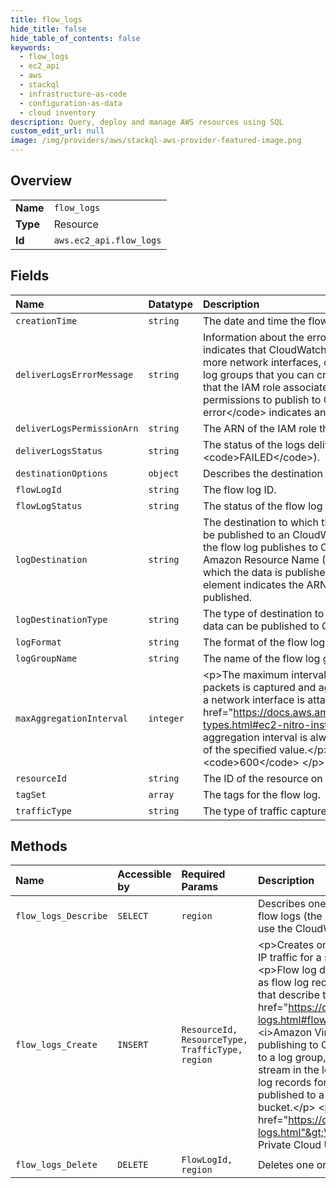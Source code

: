 ```yaml
---
title: flow_logs
hide_title: false
hide_table_of_contents: false
keywords:
  - flow_logs
  - ec2_api
  - aws    
  - stackql
  - infrastructure-as-code
  - configuration-as-data
  - cloud inventory
description: Query, deploy and manage AWS resources using SQL
custom_edit_url: null
image: /img/providers/aws/stackql-aws-provider-featured-image.png
---
```

  
    

## Overview
<table><tbody>
<tr><td><b>Name</b></td><td><code>flow_logs</code></td></tr>
<tr><td><b>Type</b></td><td>Resource</td></tr>
<tr><td><b>Id</b></td><td><code>aws.ec2_api.flow_logs</code></td></tr>
</tbody></table>

## Fields
| Name | Datatype | Description |
|:-----|:---------|:------------|
| `creationTime` | `string` | The date and time the flow log was created. |
| `deliverLogsErrorMessage` | `string` | Information about the error that occurred. &lt;code&gt;Rate limited&lt;/code&gt; indicates that CloudWatch Logs throttling has been applied for one or more network interfaces, or that you've reached the limit on the number of log groups that you can create. &lt;code&gt;Access error&lt;/code&gt; indicates that the IAM role associated with the flow log does not have sufficient permissions to publish to CloudWatch Logs. &lt;code&gt;Unknown error&lt;/code&gt; indicates an internal error. |
| `deliverLogsPermissionArn` | `string` | The ARN of the IAM role that posts logs to CloudWatch Logs. |
| `deliverLogsStatus` | `string` | The status of the logs delivery (&lt;code&gt;SUCCESS&lt;/code&gt; \| &lt;code&gt;FAILED&lt;/code&gt;). |
| `destinationOptions` | `object` | Describes the destination options for a flow log. |
| `flowLogId` | `string` | The flow log ID. |
| `flowLogStatus` | `string` | The status of the flow log (&lt;code&gt;ACTIVE&lt;/code&gt;). |
| `logDestination` | `string` | The destination to which the flow log data is published. Flow log data can be published to an CloudWatch Logs log group or an Amazon S3 bucket. If the flow log publishes to CloudWatch Logs, this element indicates the Amazon Resource Name (ARN) of the CloudWatch Logs log group to which the data is published. If the flow log publishes to Amazon S3, this element indicates the ARN of the Amazon S3 bucket to which the data is published. |
| `logDestinationType` | `string` | The type of destination to which the flow log data is published. Flow log data can be published to CloudWatch Logs or Amazon S3. |
| `logFormat` | `string` | The format of the flow log record. |
| `logGroupName` | `string` | The name of the flow log group. |
| `maxAggregationInterval` | `integer` | &lt;p&gt;The maximum interval of time, in seconds, during which a flow of packets is captured and aggregated into a flow log record.&lt;/p&gt; &lt;p&gt;When a network interface is attached to a &lt;a href="https://docs.aws.amazon.com/AWSEC2/latest/UserGuide/instance-types.html#ec2-nitro-instances"&gt;Nitro-based instance&lt;/a&gt;, the aggregation interval is always 60 seconds (1 minute) or less, regardless of the specified value.&lt;/p&gt; &lt;p&gt;Valid Values: &lt;code&gt;60&lt;/code&gt; \| &lt;code&gt;600&lt;/code&gt; &lt;/p&gt; |
| `resourceId` | `string` | The ID of the resource on which the flow log was created. |
| `tagSet` | `array` | The tags for the flow log. |
| `trafficType` | `string` | The type of traffic captured for the flow log. |
## Methods
| Name | Accessible by | Required Params | Description |
|:-----|:--------------|:----------------|:------------|
| `flow_logs_Describe` | `SELECT` | `region` | Describes one or more flow logs. To view the information in your flow logs (the log streams for the network interfaces), you must use the CloudWatch Logs console or the CloudWatch Logs API. |
| `flow_logs_Create` | `INSERT` | `ResourceId, ResourceType, TrafficType, region` | &lt;p&gt;Creates one or more flow logs to capture information about IP traffic for a specific network interface, subnet, or VPC. &lt;/p&gt; &lt;p&gt;Flow log data for a monitored network interface is recorded as flow log records, which are log events consisting of fields that describe the traffic flow. For more information, see &lt;a href="https://docs.aws.amazon.com/vpc/latest/userguide/flow-logs.html#flow-log-records"&gt;Flow log records&lt;/a&gt; in the &lt;i&gt;Amazon Virtual Private Cloud User Guide&lt;/i&gt;.&lt;/p&gt; &lt;p&gt;When publishing to CloudWatch Logs, flow log records are published to a log group, and each network interface has a unique log stream in the log group. When publishing to Amazon S3, flow log records for all of the monitored network interfaces are published to a single log file object that is stored in the specified bucket.&lt;/p&gt; &lt;p&gt;For more information, see &lt;a href="https://docs.aws.amazon.com/vpc/latest/userguide/flow-logs.html"&gt;VPC Flow Logs&lt;/a&gt; in the &lt;i&gt;Amazon Virtual Private Cloud User Guide&lt;/i&gt;.&lt;/p&gt; |
| `flow_logs_Delete` | `DELETE` | `FlowLogId, region` | Deletes one or more flow logs. |
